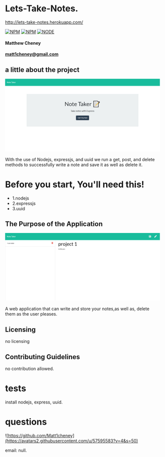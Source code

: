 # Lets-Take-Notes.
http://lets-take-notes.herokuapp.com/

[![NPM](https://nodei.co/npm/express.png)](https://nodei.co/npm/express/)
[![NPM](https://nodei.co/npm/uuid.png?mini=true)](https://nodei.co/npm/uuid/)
[![NODE](https://img.shields.io/badge/Nodejs-v13.1.0-green)](https://nodejs.org/en/)
#### Matthew Cheney
#### matt1cheney@gmail.com
  
## a little about the project
![letsTakeNotes](./images/screencapture-lets-take-notes-herokuapp-2020-03-21-08_27_08.png "lets take notes")

With the use of Nodejs, expressjs, and uuid we run a get, post, and delete methods to successfully write a note and save it as well as delete it.  
  
# Before you start, You'll need this!

* 1.nodejs 
* 2.expressjs 
* 3.uuid
  
## The Purpose of the Application
![letsTakeNotes](./images/screencapture-lets-take-notes-herokuapp-notes-2020-03-21-08_28_36.png "lets take notes")

A web application that can write and store your notes,as well as, delete them as the user pleases.
  
  
## Licensing
no licensing
  
## Contributing Guidelines
no contribution allowed.
  
# tests
install nodejs, express, uuid.

  
# questions
![https://github.com/Matt1cheney](https://avatars2.githubusercontent.com/u/57595583?v=4&s=50)
  
email: null.
    